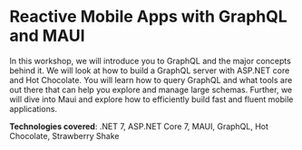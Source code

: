 # Reactive Mobile Apps with GraphQL and MAUI

In this workshop, we will introduce you to GraphQL and the major concepts behind it. We will look at how to build a GraphQL server with ASP.NET core and Hot Chocolate. You will learn how to query GraphQL and what tools are out there that can help you explore and manage large schemas. Further, we will dive into Maui and explore how to efficiently build fast and fluent mobile applications.

**Technologies covered**: .NET 7, ASP.NET Core 7, MAUI, GraphQL, Hot Chocolate, Strawberry Shake
